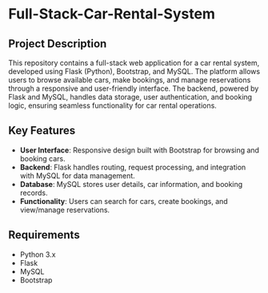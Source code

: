 # Full-Stack-Car-Rental-System

## Project Description
This repository contains a full-stack web application for a car rental system, developed using Flask (Python), Bootstrap, and MySQL. The platform allows users to browse available cars, make bookings, and manage reservations through a responsive and user-friendly interface. The backend, powered by Flask and MySQL, handles data storage, user authentication, and booking logic, ensuring seamless functionality for car rental operations.

## Key Features
- **User Interface**: Responsive design built with Bootstrap for browsing and booking cars.
- **Backend**: Flask handles routing, request processing, and integration with MySQL for data management.
- **Database**: MySQL stores user details, car information, and booking records.
- **Functionality**: Users can search for cars, create bookings, and view/manage reservations.

## Requirements
- Python 3.x
- Flask
- MySQL
- Bootstrap
